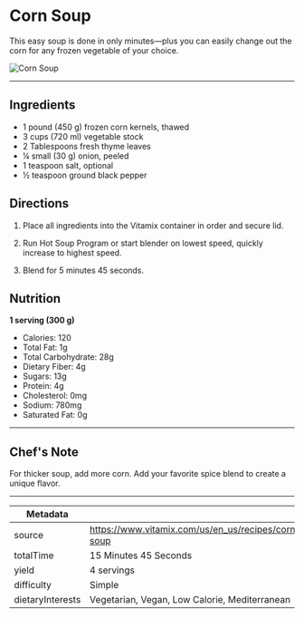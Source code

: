 # Corn Soup

This easy soup is done in only minutes—plus you can easily change out the corn for any frozen vegetable of your choice.

![Corn Soup](https://www.vitamix.com/content/dam/vitamix/migration/media/other/images/c/Corn-Soup.jpg)

---

## Ingredients

- 1 pound (450 g) frozen corn kernels, thawed
- 3 cups (720 ml) vegetable stock
- 2 Tablespoons fresh thyme leaves
- ¼ small (30 g) onion, peeled
- 1 teaspoon salt, optional
- ½ teaspoon ground black pepper

## Directions

1. Place all ingredients into the Vitamix container in order and secure lid.

2. Run Hot Soup Program or start blender on lowest speed, quickly increase to highest speed.

3. Blend for 5 minutes 45 seconds.

## Nutrition

**1 serving (300 g)**

- Calories: 120
- Total Fat: 1g
- Total Carbohydrate: 28g
- Dietary Fiber: 4g
- Sugars: 13g
- Protein: 4g
- Cholesterol: 0mg
- Sodium: 780mg
- Saturated Fat: 0g

---

## Chef's Note

For thicker soup, add more corn. Add your favorite spice blend to create a unique flavor.

---

| Metadata |  |
| --- | --- |
| source | https://www.vitamix.com/us/en_us/recipes/corn-soup |
| totalTime | 15 Minutes 45 Seconds |
| yield | 4 servings |
| difficulty | Simple |
| dietaryInterests | Vegetarian, Vegan, Low Calorie, Mediterranean |
